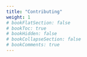 ```yaml
---
title: "Contributing"
weight: 1
# bookFlatSection: false
# bookToc: true
# bookHidden: false
# bookCollapseSection: false
# bookComments: true
---
```

